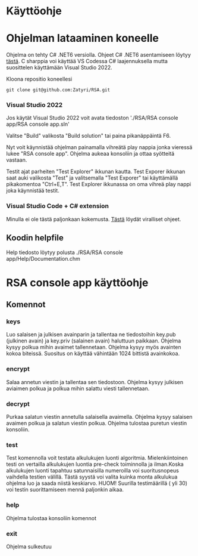 # Käyttöohje

# Ohjelman lataaminen koneelle

Ohjelma on tehty C# .NET6 versiolla. Ohjeet C# .NET6 asentamiseen löytyy [tästä](https://dotnet.microsoft.com/en-us/download). C sharppia voi käyttää VS Codessa C# laajennuksella mutta suosittelen käyttämään Visual Studio 2022.

Kloona repositio koneellesi
```
git clone git@github.com:Zatyri/RSA.git
```

### Visual Studio 2022
Jos käytät Visual Studio 2022 voit avata tiedoston './RSA/RSA console app/RSA console app.sln'

Valitse "Build" valikosta "Build solution" tai paina pikanäppäintä F6.

Nyt voit käynnistää ohjelman painamalla vihreätä play nappia jonka vieressä lukee "RSA console app". Ohjelma aukeaa konsoliin ja ottaa syötteitä vastaan.

Testit ajat parheiten "Test Explorer" ikkunan kautta. Test Exporer ikkunan saat auki valikosta "Test" ja valitsemalla "Test Exporer" tai käyttämällä pikakomentoa "Ctrl+E,T". Test Explorer ikkunassa on oma vihreä play nappi joka käynnistää testit.

### Visual Studio Code + C# extension
Minulla ei ole tästä paljonkaan kokemusta. [Tästä](https://code.visualstudio.com/docs/languages/csharp) löydät viralliset ohjeet.

## Koodin helpfile
Help tiedosto löytyy polusta ./RSA/RSA console app/Help/Documentation.chm

# RSA console app käyttöohje
## Komennot
### keys
Luo salaisen ja julkisen avainparin ja tallentaa ne tiedostoihin key.pub (julkinen avain) ja key.priv (salainen avain) haluttuun paikkaan. Ohjelma kysyy polkua mihin avaimet tallennetaan. Ohjelma kysyy myös avainten kokoa biteissä. Suositus on käyttää vähintään 1024 bittistä avainkokoa.
### encrypt
Salaa annetun viestin ja tallentaa sen tiedostoon. Ohjelma kysyy julkisen aviaimen polkua ja polkua mihin salattu viesti tallennetaan.
### decrypt
Purkaa salatun viestin annetulla salaisella avaimella. Ohjelma kysyy salaisen avaimen polkua ja salatun viestin polkua. Ohjelma tulostaa puretun viestin konsoliin.
### test
Test komennolla voit testata alkulukujen luonti algoritmia. Mielenkiintoinen testi on vertailla alkulukujen luontia pre-check toiminnolla ja ilman.Koska alkulukujen luonti tapahtuu satunnaisilla numeroilla voi suoritusnopeus vaihdella testien välillä. Tästä syystä voi valita kuinka monta alkulukua ohjelma luo ja saada niistä keskiarvo. HUOM! Suurilla testimäärillä ( yli 30) voi testin suorittamiseen mennä paljonkin aikaa.
### help
Ohjelma tulostaa konsoliin komennot
### exit
Ohjelma sulkeutuu
